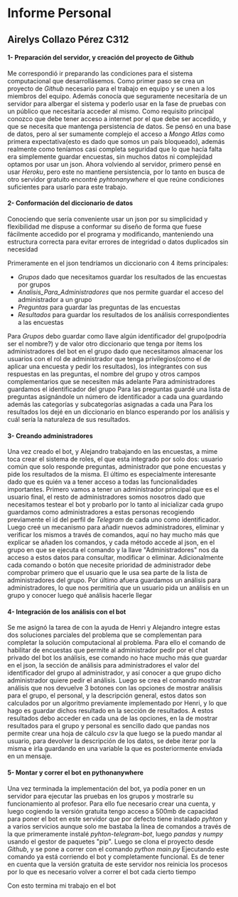 # Informe Personal 
## Airelys Collazo Pérez C312
 
#### 1- Preparación del servidor, y creación del proyecto de Github 
Me correspondió ir preparando las condiciones para el sistema computacional que desarrollásemos.
Como primer paso se crea un proyecto de *Github* necesario para el trabajo en equipo y se unen a los miembros del equipo.
Además conocía que seguramente necesitaría de un servidor para albergar el sistema y poderlo usar en la fase de pruebas con un público que necesitaría acceder al mismo. Como requisito principal conozco que debe tener acceso a internet por el que debe ser accedido, y que se necesita que mantenga persistencia de datos. Se pensó en una base de datos, pero al ser sumamente  complejo el acceso a *Mongo Atlas* como primera expectativa(esto es dado que somos un país bloqueado), además realmente como teníamos casi completa seguridad que lo que hacía falta era simplemente guardar encuestas, sin muchos datos ni complejidad optamos por usar un json. Ahora volviendo al servidor, primero pensé en usar *Heroku*, pero este no mantiene persistencia, por lo tanto en busca de otro servidor gratuito encontré *pyhtonanywhere* el que reúne condiciones suficientes para usarlo para este trabajo.

#### 2- Conformación del diccionario de datos
Conociendo que sería conveniente usar un json por su simplicidad y flexibilidad me dispuse a conformar su diseño de forma que fuese fácilmente accedido por el programa y modificando, manteniendo una estructura correcta para evitar errores de integridad o datos duplicados sin necesidad

Primeramente en el json tendríamos un diccionario con 4 ítems principales:
- *Grupos* dado que necesitamos guardar los resultados de las encuestas por grupos
- *Analisis_Para_Administradores* que nos permite guardar el acceso del administrador a un grupo
- *Preguntas* para guardar las preguntas de las encuestas
- *Resultados* para guardar los resultados de los análisis correspondientes a las encuestas

Para *Grupos* debo guardar como llave algún identificador del grupo(podría ser el nombre?) y de valor otro diccionario que tenga por ítems los administradores del bot en el grupo dado que necesitamos almacenar los usuarios con el rol de administrador que tenga privilegios(como el de aplicar una encuesta y pedir los resultados), los integrantes con sus respuestas en las preguntas, el nombre del grupo y otros campos complementarios que se necesiten más adelante 
Para administradores guardamos el identificador del grupo
Para las preguntas guardé una lista de preguntas asignándole un número de identificador a cada una guardando además las categorías y subcategorías asignadas a cada una
Para los resultados los dejé en un diccionario en blanco esperando por los análisis y cuál sería la naturaleza de sus resultados. 

#### 3- Creando administradores
Una vez creado el bot, y Alejandro trabajando en las encuestas, a mime toca crear el sistema de roles, el que esta integrado por solo dos: usuario común que solo responde preguntas, administrador que pone encuestas y pide los resultados de la misma. El último es especialmente interesante dado que es quién va a tener acceso a todas las funcionalidades importantes. Primero vamos a tener un administrador principal que es el usuario final, el resto de administradores somos nosotros dado que necesitamos testear el bot y probarlo por lo tanto al inicializar cada grupo guardamos como administradores a estas personas recogiendo previamente el id del perfil de *Telegram* de cada uno como identificador. Luego creé un mecanismo para añadir nuevos administradores, eliminar y verificar los mismos a través de comandos, aquí no hay mucho más que explicar se añaden los comandos, y cada método accede al json, en el grupo en que se ejecuta el comando y la llave "Administradores" nos da acceso a estos datos para consultar, modificar o eliminar.
Adicionalmente cada comando o botón que necesite prioridad de administrador debe comprobar primero que el usuario que le usa sea parte de la lista de administradores del grupo.
Por último afuera guardamos un análisis para administradores, lo que nos permitiría que un usuario pida un análisis en un grupo y conocer luego qué análisis hacerle llegar

#### 4- Integración de los análisis con el bot
Se me asignó la tarea de con la ayuda de Henri y Alejandro integre estas dos soluciones parciales del problema que se complementan para completar la solución computacional al problema.
Para ello el comando de habilitar de encuestas que permite al administrador pedir por el chat privado del bot los análisis, ese comando no hace mucho más que guardar en el json, la sección de análisis para administradores el valor del identificador del grupo al administrador, y así conocer a que grupo dicho administrador quiere pedir el análisis.
Luego se crea el comando mostrar análisis que nos devuelve 3 botones con las opciones de mostrar análisis para el grupo, el personal, y la descripción general, estos datos son calculados por un algoritmo previamente implementado por Henri, y lo que hago es guardar dichos resultado en la sección de resultados. A estos resultados debo acceder en cada una de las opciones, en la de mostrar resultados para el grupo y personal es sencillo dado que pandas nos permite crear una hoja de cálculo *csv* la que luego se la puedo mandar al usuario, para devolver la descripción de los datos, se debe iterar por la misma e irla guardando en una variable la que es posteriormente enviada en un mensaje.

#### 5- Montar y correr el bot en pythonanywhere
Una vez terminada la implementación del bot, ya podía poner en un servidor para ejecutar las pruebas en los grupos y mostrarle su funcionamiento al profesor.
Para ello fue necesario crear una cuenta, y luego cogiendo la versión gratuita tengo acceso a 500mb de capacidad para poner el bot en este servidor que por defecto tiene instalado *pyhton* y a varios servicios aunque solo me bastaba la línea de comandos a través de la que primeramente instalé *pyhton-telegram-bot*, luego *pandas* y *numpy* usando el gestor de paquetes "pip". Luego se clona el proyecto desde *Github*, y se pone a correr con el comando
*python main.py*
Ejecutando este comando ya está corriendo el bot y completamente funcional.
Es de tener en cuenta que la versión gratuita de este servidor nos reinicia los procesos por lo que es necesario volver a correr el bot cada cierto tiempo

Con esto termina mi trabajo en el bot
